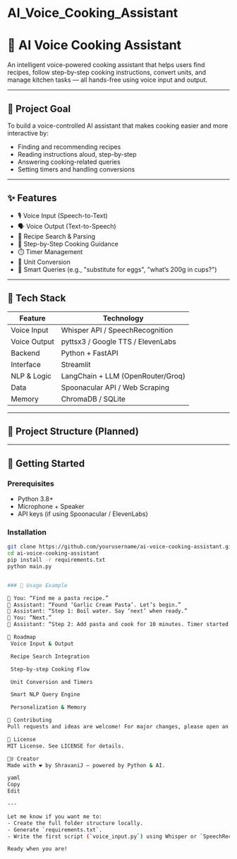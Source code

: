 # AI_Voice_Cooking_Assistant

# 🍳 AI Voice Cooking Assistant

An intelligent voice-powered cooking assistant that helps users find recipes, follow step-by-step cooking instructions, convert units, and manage kitchen tasks — all hands-free using voice input and output.

---

## 🎯 Project Goal

To build a voice-controlled AI assistant that makes cooking easier and more interactive by:
- Finding and recommending recipes
- Reading instructions aloud, step-by-step
- Answering cooking-related queries
- Setting timers and handling conversions

---

## ✨ Features

- 🎙️ Voice Input (Speech-to-Text)
- 🗣️ Voice Output (Text-to-Speech)
- 🍲 Recipe Search & Parsing
- 🔁 Step-by-Step Cooking Guidance
- ⏱️ Timer Management
- 📏 Unit Conversion
- 🧠 Smart Queries (e.g., "substitute for eggs", "what’s 200g in cups?")

---

## 🧰 Tech Stack

| Feature             | Technology                            |
|---------------------|----------------------------------------|
| Voice Input         | Whisper API / SpeechRecognition        |
| Voice Output        | pyttsx3 / Google TTS / ElevenLabs      |
| Backend             | Python + FastAPI                       |
| Interface           | Streamlit                              |
| NLP & Logic         | LangChain + LLM (OpenRouter/Groq)      |
| Data                | Spoonacular API / Web Scraping         |
| Memory              | ChromaDB / SQLite                      |

---

## 📁 Project Structure (Planned)

---

## 🚀 Getting Started

### Prerequisites

- Python 3.8+
- Microphone + Speaker
- API keys (if using Spoonacular / ElevenLabs)

### Installation

```bash
git clone https://github.com/yourusername/ai-voice-cooking-assistant.git
cd ai-voice-cooking-assistant
pip install -r requirements.txt
python main.py


### 📌 Usage Example

👤 You: “Find me a pasta recipe.”
🤖 Assistant: “Found ‘Garlic Cream Pasta’. Let’s begin.”
🤖 Assistant: “Step 1: Boil water. Say ‘next’ when ready.”
👤 You: “Next.”
🤖 Assistant: “Step 2: Add pasta and cook for 10 minutes. Timer started.”

📅 Roadmap
 Voice Input & Output

 Recipe Search Integration

 Step-by-step Cooking Flow

 Unit Conversion and Timers

 Smart NLP Query Engine

 Personalization & Memory

🤝 Contributing
Pull requests and ideas are welcome! For major changes, please open an issue first to discuss what you would like to change.

📄 License
MIT License. See LICENSE for details.

🙋‍♀️ Creator
Made with ❤️ by ShravaniJ — powered by Python & AI.

yaml
Copy
Edit

---

Let me know if you want me to:
- Create the full folder structure locally.
- Generate `requirements.txt`.
- Write the first script (`voice_input.py`) using Whisper or `SpeechRecognition`.

Ready when you are!
